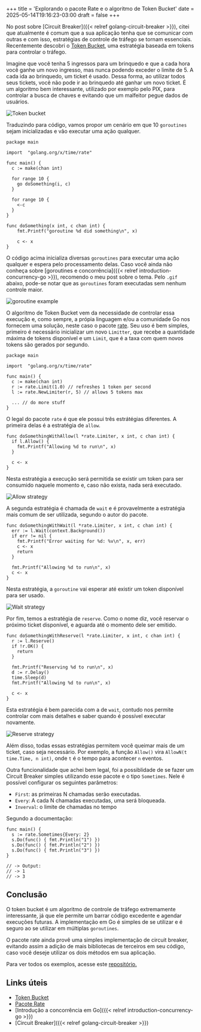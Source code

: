 +++
title = 'Explorando o pacote Rate e o algoritmo de Token Bucket'
date = 2025-05-14T19:16:23-03:00
draft = false
+++

No post sobre [Circuit Breaker]({{< relref golang-circuit-breaker >}}), citei que atualmente é comum que a sua aplicação tenha que se comunicar com outras e com isso, estratégias de controle de tráfego se tornam essenciais. Recentemente descobri o [Token Bucket](https://en.wikipedia.org/wiki/Token_bucket), uma estratégia baseada em tokens para controlar o tráfego.

Imagine que você tenha 5 ingressos para um brinquedo e que a cada hora você ganhe um novo ingresso, mas nunca podendo exceder o limite de 5. A cada ida ao brinquedo, um ticket é usado. Dessa forma, ao utilizar todos seus tickets, você não pode ir ao brinquedo até ganhar um novo ticket. É um algoritmo bem interessante, utilizado por exemplo pelo PIX, para controlar a busca de chaves e evitando que um malfeitor pegue dados de usuários.

![Token bucket](/img/posts/golang-token-bucket/token_bucket.png)

Traduzindo para código, vamos propor um cenário em que 10 `goroutines` sejam inicializadas e vão executar uma ação qualquer.

```golang
package main

import	"golang.org/x/time/rate"

func main() {
  c := make(chan int)

  for range 10 {
    go doSomething(i, c)
  }

  for range 10 {
    <-c
  }
}

func doSomething(x int, c chan int) {
	fmt.Printf("goroutine %d did something\n", x)

	c <- x
}
```

O código acima inicializa diversas `goroutines` para executar uma ação qualquer e espera pelo processamento delas. Caso você ainda não conheça sobre [goroutines e concorrência]({{< relref introduction-concurrency-go >}}), recomendo o meu post sobre o tema. Pelo `.gif` abaixo, pode-se notar que as `goroutines` foram executadas sem nenhum controle maior.

![goroutine example](/img/posts/golang-token-bucket/something.gif)

O algoritmo de Token Bucket vem da necessidade de controlar essa execução e, como sempre, a própia linguagem e/ou a comunidade Go nos fornecem uma solução, neste caso o pacote [rate](https://pkg.go.dev/golang.org/x/time/rate). Seu uso é bem simples, primeiro é necessário inicializar um novo `Limitter`, que recebe a quantidade máxima de tokens disponível e um `Limit`, que é a taxa com quem novos tokens são gerados por segundo. 

```golang
package main

import	"golang.org/x/time/rate"

func main() {
  c := make(chan int)
  r := rate.Limit(1.0) // refreshes 1 token per second
  l := rate.NewLimiter(r, 5) // allows 5 tokens max

  ... // do more stuff
}
```

O legal do pacote `rate` é que ele possui três estrátégias diferentes. A primeira delas é a estratégia de `allow`. 

```golang
func doSomethingWithAllow(l *rate.Limiter, x int, c chan int) {
  if l.Allow() {
    fmt.Printf("Allowing %d to run\n", x)
  }

  c <- x
}
```

Nesta estratégia a execução será permitida se existir um token para ser consumido naquele momento e, caso não exista, nada será executado.  

![Allow strategy](/img/posts/golang-token-bucket/allow.gif)

A segunda estratégia é chamada de `wait` e é provavelmente a estratégia mais comum de ser utilizada, segundo o autor do pacote.

```golang
func doSomethingWithWait(l *rate.Limiter, x int, c chan int) {
  err := l.Wait(context.Background())
  if err != nil {
    fmt.Printf("Error waiting for %d: %v\n", x, err)
    c <- x
    return
  }

  fmt.Printf("Allowing %d to run\n", x)
  c <- x
}
```

Nesta estratégia, a `goroutine` vai esperar até existir um token disponível para ser usado.

![Wait strategy](/img/posts/golang-token-bucket/wait.gif)

Por fim, temos a estratégia de `reserve`. Como o nome diz, você reservar o próximo ticket disponível, e aguarda até o momento dele ser emitido.

```golang
func doSomethingWithReserve(l *rate.Limiter, x int, c chan int) {
  r := l.Reserve()
  if !r.OK() {
    return
  }

  fmt.Printf("Reserving %d to run\n", x)
  d := r.Delay()
  time.Sleep(d)
  fmt.Printf("Allowing %d to run\n", x)

  c <- x
}
```

Esta estratégia é bem parecida com a de `wait`, contudo nos permite controlar com mais detalhes e saber quando é possível executar novamente.

![Reserve strategy](/img/posts/golang-token-bucket/reserve.gif)

Além disso, todas essas estratégias permitem você queimar mais de um ticket, caso seja necessário. Por exemplo, a função `Allow()` vira `AllowN(t time.Time, n int)`, onde `t` é o tempo para acontecer `n` eventos.

Outra funcionalidade que achei bem legal, foi a possiblidade de se fazer um Circuit Breaker simples utilizando esse pacote e o tipo `Sometimes`. Nele é possível configurar os seguintes parâmetros:
- `First`: as primeiras N chamadas serão executadas.
- `Every`: A cada N chamadas executadas, uma será bloqueada.
- `Inverval`: o limite de chamadas no tempo

Segundo a documentação:
```golang
func main() {
  s := rate.Sometimes{Every: 2}
  s.Do(func() { fmt.Println("1") })
  s.Do(func() { fmt.Println("2") })
  s.Do(func() { fmt.Println("3") })
}

// -> Output:
// -> 1
// -> 3
```

## Conclusão

O token bucket é um algoritmo de controle de tráfego extremamente interessante, já que ele permite um barrar código excedente e agendar execuções futuras. A implementação em Go é simples de se utilizar e é seguro ao se utilizar em múltiplas `goroutines`.

O pacote rate ainda provê uma simples implementação de circuit breaker, evitando assim a adição de mais bibliotecas de terceiros em seu código, caso você deseje utilizar os dois métodos em sua aplicação.

Para ver todos os exemplos, acesse este [repositório.](https://github.com/mfbmina/poc_golang_rate)

## Links úteis

- [Token Bucket](https://en.wikipedia.org/wiki/Token_bucket)
- [Pacote Rate](https://pkg.go.dev/golang.org/x/time/rate)
- [Introdução a concorrência em Go]({{< relref introduction-concurrency-go >}})
- [Circuit Breaker]({{< relref golang-circuit-breaker >}})
